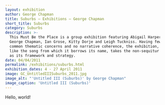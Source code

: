 ```yaml
---
layout: exhibition
author: George Chapman
title: Suburbs — Exhibitions — George Chapman
short_title: Suburbs
category: Suburbs
description: >-
  This Must Be the Place is a group exhibition featuring Abigail Harper,
  George Chapman, Ian Grose, Kitty Dorje and Leigh Tuckniss. Having few
  common thematic concerns and no narrative coherence, the exhibition,
  like the song from which it borrows its name, takes the non-sequitur
  as its framework and strategy.
date: 04/04/2011
permalink: /exhibitions/suburbs.html
exhibition_dates: 4 - 27 April 2011
image: GC_UntitledIIISuburbs_2011.jpg
image_alt: "'Untitled III (Suburbs)' by George Chapman"
image_caption: 'Untitled III (Suburbs)'
---
```


Hello, world!